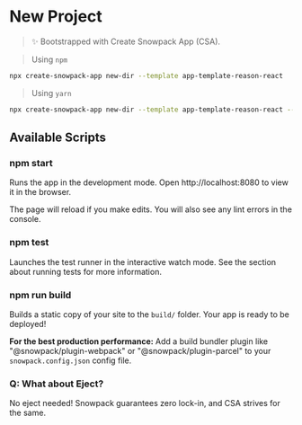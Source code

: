 # New Project

> ✨ Bootstrapped with Create Snowpack App (CSA).

> Using `npm`

```sh
npx create-snowpack-app new-dir --template app-template-reason-react
```

> Using `yarn`

```sh
npx create-snowpack-app new-dir --template app-template-reason-react --use-yarn
```

## Available Scripts

### npm start

Runs the app in the development mode.
Open http://localhost:8080 to view it in the browser.

The page will reload if you make edits.
You will also see any lint errors in the console.

### npm test

Launches the test runner in the interactive watch mode.
See the section about running tests for more information.

### npm run build

Builds a static copy of your site to the `build/` folder.
Your app is ready to be deployed!

**For the best production performance:** Add a build bundler plugin like "@snowpack/plugin-webpack" or "@snowpack/plugin-parcel" to your `snowpack.config.json` config file.

### Q: What about Eject?

No eject needed! Snowpack guarantees zero lock-in, and CSA strives for the same.
